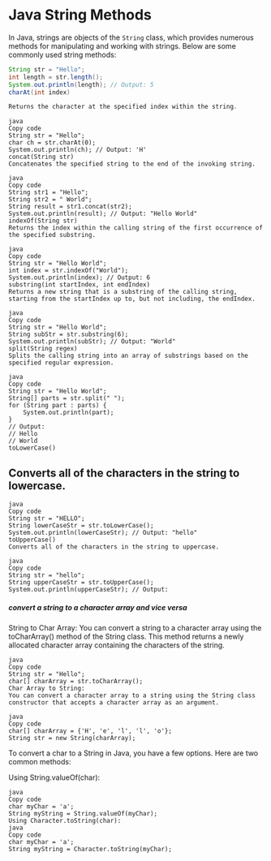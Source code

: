 # Java String Methods

In Java, strings are objects of the `String` class, which provides numerous methods for manipulating and working with strings. Below are some commonly used string methods:

```java
String str = "Hello";
int length = str.length();
System.out.println(length); // Output: 5
charAt(int index)

Returns the character at the specified index within the string.
```

```
java
Copy code
String str = "Hello";
char ch = str.charAt(0);
System.out.println(ch); // Output: 'H'
concat(String str)
Concatenates the specified string to the end of the invoking string.
```

```
java
Copy code
String str1 = "Hello";
String str2 = " World";
String result = str1.concat(str2);
System.out.println(result); // Output: "Hello World"
indexOf(String str)
Returns the index within the calling string of the first occurrence of the specified substring.
```

```
java
Copy code
String str = "Hello World";
int index = str.indexOf("World");
System.out.println(index); // Output: 6
substring(int startIndex, int endIndex)
Returns a new string that is a substring of the calling string, starting from the startIndex up to, but not including, the endIndex.
```

```
java
Copy code
String str = "Hello World";
String subStr = str.substring(6);
System.out.println(subStr); // Output: "World"
split(String regex)
Splits the calling string into an array of substrings based on the specified regular expression.
```

```
java
Copy code
String str = "Hello World";
String[] parts = str.split(" ");
for (String part : parts) {
    System.out.println(part);
}
// Output:
// Hello
// World
toLowerCase()
```

## Converts all of the characters in the string to lowercase.

```
java
Copy code
String str = "HELLO";
String lowerCaseStr = str.toLowerCase();
System.out.println(lowerCaseStr); // Output: "hello"
toUpperCase()
Converts all of the characters in the string to uppercase.
```

```
java
Copy code
String str = "hello";
String upperCaseStr = str.toUpperCase();
System.out.println(upperCaseStr); // Output:
```

##### convert a string to a character array and vice versa

String to Char Array:
You can convert a string to a character array using the toCharArray() method of the String class. This method returns a newly allocated character array containing the characters of the string.

```
java
Copy code
String str = "Hello";
char[] charArray = str.toCharArray();
Char Array to String:
You can convert a character array to a string using the String class constructor that accepts a character array as an argument.

```

```
java
Copy code
char[] charArray = {'H', 'e', 'l', 'l', 'o'};
String str = new String(charArray);
```

To convert a char to a String in Java, you have a few options. Here are two common methods:

Using String.valueOf(char):

```
java
Copy code
char myChar = 'a';
String myString = String.valueOf(myChar);
Using Character.toString(char):
java
Copy code
char myChar = 'a';
String myString = Character.toString(myChar);
```
